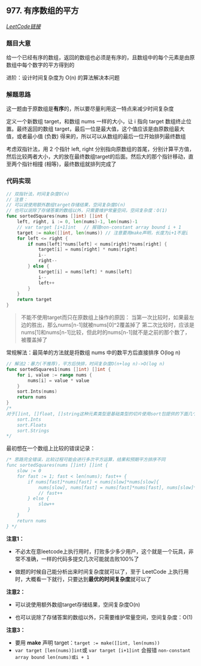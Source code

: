 
## 977. 有序数组的平方

*[LeetCode链接](https://leetcode.cn/problems/squares-of-a-sorted-array/)*

### 题目大意

给一个已经有序的数组，返回的数组也必须是有序的，且数组中的每个元素是由原数组中每个数字的平方得到的

进阶：设计时间复杂度为 O(n) 的算法解决本问题

### 解题思路

这一题由于原数组是**有序**的，所以要尽量利用这一特点来减少时间复杂度

定义一个新数组 target，和数组 nums 一样的大小，让 i 指向 target 数组终止位置。最终返回的数组 target，最后一位是最大值，这个值应该是由原数组最大值，或者最小值 (负数) 得来的，所以可以从数组的最后一位开始排列最终数组

考虑双指针法，用 2 个指针 left, right 分别指向原数组的首尾，分别计算平方值，然后比较两者大小，大的放在最终数组target的后面。然后大的那个指针移动，直至两个指针相撞 (相等)，最终数组就排列完成了

### 代码实现
```go
// 双指针法，时间复杂度O(n)
// 注意：
// 可以说使用额外数组target存储结果，空间复杂度O(n)
// 也可以说除了存储答案的数组以外，只需要维护常量空间，空间复杂度：O(1)
func sortedSquares(nums []int) []int {
	left, right, i := 0, len(nums)-1, len(nums)-1
	// var target [i+1]int   // 报错non-constant array bound i + 1
	target := make([]int, len(nums)) // 注意要用make声明，长度为i+1不是i
	for left <= right {
		if nums[left]*nums[left] < nums[right]*nums[right] {
			target[i] = nums[right] * nums[right]
			i--
			right--
		} else {
			target[i] = nums[left] * nums[left]
			i--
			left++
		}
	}
	return target
}
```

> 不能不使用target而只在原数组上操作的原因：
> 当第一次比较时，如果最左边的胜出，那么nums[n-1]就被nums[0]^2覆盖掉了
> 第二次比较时，应该是nums[1]和nums[n-1]比较，但此时的nums[n-1]就不是之前的那个数了，被覆盖掉了

常规解法：最简单的方法就是将数组 nums 中的数平方后直接排序 O(log n)

```go
// 解法2：暴力(不推荐)，平方后快排，时间复杂度O(n+log n)->O(log n)
func sortedSquares1(nums []int) []int {
	for i, value := range nums {
		nums[i] = value * value
	}
	sort.Ints(nums)
	return nums
}
/* 
对于[]int, []float, []string这种元素类型是基础类型的切片使用sort包提供的下面几个函数进行排序
    sort.Ints
    sort.Floats
    sort.Strings 
*/
```
最初想在一个数组上比较的错误记录：

```go
/* 思路完全错误，比较过程可能会进行多次平方运算，结果和预期平方排序不同
func sortedSquares(nums []int) []int {
    slow := 0
    for fast := 1; fast < len(nums); fast++ {
        if nums[fast]*nums[fast] < nums[slow]*nums[slow]{
            nums[slow], nums[fast] = nums[fast]*nums[fast], nums[slow]*nums[slow]
            // fast++
        } else {
            slow++
        }
    }
    return nums
} */
```

**注意1：**

* 不必太在意leetcode上执行用时，打败多少多少用户，这个就是一个玩具，非常不准确，一样的代码多提交几次可能就击败100%了

* 做题的时候自己能分析出来时间复杂度就可以了，至于 LeetCode 上执行用时，大概看一下就行，只要达到**最优的时间复杂度**就可以了


**注意2：**

* 可以说使用额外数组target存储结果，空间复杂度O(n)

* 也可以说除了存储答案的数组以外，只需要维护常量空间，空间复杂度：O(1)

**注意3：**

* 要用 **make** 声明 target：`target := make([]int, len(nums))`
* `var target [len(nums)]int`或 `var target [i+1]int` 会报错 `non-constant array bound len(nums)或i + 1`